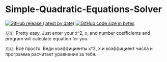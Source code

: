 # Simple-Quadratic-Equations-Solver

[![GitHub release (latest by date)](https://img.shields.io/github/v/release/blazedzn/Simple-Quadratic-Equations-Solver?style=for-the-badge)](https://github.com/blazedzn/Simple-Quadratic-Equations-Solver/releases/tag/1.1)
[![GitHub code size in bytes](https://img.shields.io/github/languages/code-size/blazedzn/Simple-Quadratic-Equations-Solver?color=greend&style=for-the-badge)](https://github.com/blazedzn/Simple-Quadratic-Equations-Solver/archive/1.0.zip)

🇺🇸: Pretty easy. Just enter your x^2, x, and number coefficients and program will calculate equation for you.

🇷🇺: Всё просто. Веди коэффициенты x^2, x и коэффициент числа и программа расчитает уравнение за тебя.
